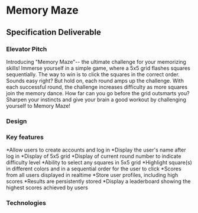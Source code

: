 # Memory Maze

## Specification Deliverable
### Elevator Pitch
Introducing "Memory Maze"-- the ultimate challenge for your memorizing skills! Immerse yourself in a simple game, where a 5x5 grid flashes squares sequentially. The way to win is to click the squares in the correct order. Sounds easy right? But hold on, each round amps up the challenge. With each successful round, the challenge increases difficulty as more squares join the memory dance. How far can you go before the grid outsmarts you? Sharpen your instincts and give your brain a good workout by challenging yourself to Memory Maze!

### Design

### Key features
*Allow users to create accounts and log in
*Display the user's name after log in
*Display of 5x5 grid
*Display of current round number to indicate difficulty level
*Ability to select any squares in 5x5 grid
*Highlight square(s) in different colors and in a sequential order for the user to click
*Scores from all users displayed in realtime
*Store user profiles, including high scores
*Results are persistently stored
*Display a leaderboard showing the highest scores achieved by users

### Technologies

